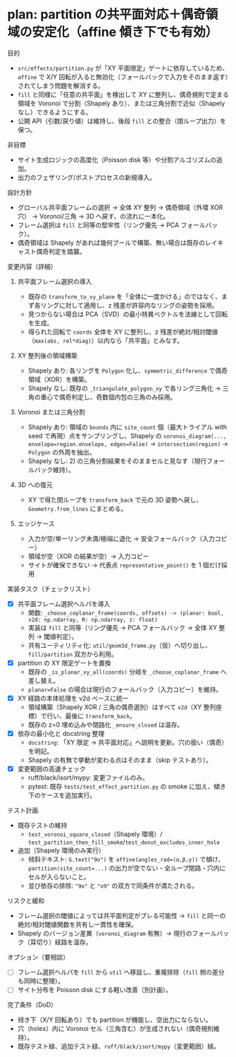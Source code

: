 # plan: partition の共平面対応＋偶奇領域の安定化（affine 傾き下でも有効）

目的
- `src/effects/partition.py` が「XY 平面限定」ゲートに依存しているため、`affine` で X/Y 回転が入ると無効化（フォールバックで入力をそのまま返す）されてしまう問題を解消する。
- `fill` と同様に「任意の共平面」を検出して XY に整列し、偶奇規則で定まる領域を Voronoi で分割（Shapely あり）、または三角分割で近似（Shapely なし）できるようにする。
- 公開 API（引数/戻り値）は維持し、後段 `fill` との整合（閉ループ出力）を保つ。

非目標
- サイト生成ロジックの高度化（Poisson disk 等）や分割アルゴリズムの追加。
- 出力のフェザリング/ポストプロセスの新規導入。

設計方針
- グローバル共平面フレームの選択 → 全体 XY 整列 → 偶奇領域（外環 XOR 穴） → Voronoi/三角 → 3D へ戻す、の流れに一本化。
- フレーム選択は `fill` と同等の堅牢性（リング優先 → PCA フォールバック）。
- 偶奇領域は Shapely があれば幾何ブールで構築、無い場合は既存のレイキャスト偶奇判定を踏襲。

変更内容（詳細）
1) 共平面フレーム選択の導入
   - 既存の `transform_to_xy_plane` を「全体に一度かける」のではなく、まず各リングに対して適用し、z 残差が許容内なリングの姿勢を採用。
   - 見つからない場合は PCA（SVD）の最小特異ベクトルを法線として回転を生成。
   - 得られた回転で `coords` 全体を XY に整列し、z 残差が絶対/相対閾値（`max(abs, rel*diag)`）以内なら「共平面」とみなす。

2) XY 整列後の領域構築
   - Shapely あり: 各リングを `Polygon` 化し、`symmetric_difference` で偶奇領域（XOR）を構築。
   - Shapely なし: 既存の `_triangulate_polygon_xy` で各リング三角化 → 三角の重心で偶奇判定し、奇数個内包の三角のみ採用。

3) Voronoi または三角分割
   - Shapely あり: 領域の `bounds` 内に `site_count` 個（最大トライアル with seed で再現）点をサンプリングし、Shapely の `voronoi_diagram(..., envelope=region.envelope, edges=False)` → `intersection(region)` → `Polygon` の外周を抽出。
   - Shapely なし: 2) の三角分割結果をそのままセルと見なす（現行フォールバック維持）。

4) 3D への復元
   - XY で得た閉ループを `transform_back` で元の 3D 姿勢へ戻し、`Geometry.from_lines` にまとめる。

5) エッジケース
   - 入力が空/単一リング未満/極端に退化 → 安全フォールバック（入力コピー）
   - 領域が空（XOR の結果が空）→ 入力コピー
   - サイトが確保できない → 代表点 `representative_point()` を 1 個だけ採用

実装タスク（チェックリスト）
- [x] 共平面フレーム選択ヘルパを導入
  - 関数: `_choose_coplanar_frame(coords, offsets) -> (planar: bool, v2d: np.ndarray, R: np.ndarray, z: float)`
  - 実装は `fill` と同等（リング優先 → PCA フォールバック → 全体 XY 整列 → 閾値判定）。
  - 共有ユーティリティ化: `util/geom3d_frame.py`（仮）へ切り出し、`fill/partition` 双方から利用。
- [x] partition の XY 限定ゲートを置換
  - 既存の `_is_planar_xy_all(coords)` 分岐を `_choose_coplanar_frame` へ差し替え。
  - `planar=False` の場合は現行のフォールバック（入力コピー）を維持。
- [x] XY 経路の本体処理を v2d ベースに統一
  - 領域構築（Shapely XOR / 三角の偶奇選別）はすべて `v2d`（XY 整列座標）で行い、最後に `transform_back`。
  - 既存の z=0 埋め込みや閉路化 `_ensure_closed` は温存。
- [x] 依存の最小化と docstring 整理
  - `docstring`: 「XY 限定 → 共平面対応」へ説明を更新。穴の扱い（偶奇）を明記。
  - Shapely の有無で挙動が変わる点はそのまま（skip テストあり）。
- [x] 変更範囲の高速チェック
  - ruff/black/isort/mypy: 変更ファイルのみ。
  - pytest: 既存 `tests/test_effect_partition.py` の smoke に加え、傾き下のケースを追加実行。

テスト計画
- 既存テストの維持
  - `test_voronoi_square_closed`（Shapely 環境）/ `test_partition_then_fill_smoke`/`test_donut_excludes_inner_hole`
- 追加（Shapely 環境のみ実行）
  - 倾斜テキスト: `G.text("9o")` を `affine(angles_rad=(α,β,γ))` で傾け、`partition(site_count=...)` の出力が空でない・全ループ閉路・穴内にセルが入らないこと。
  - 並び依存の排除: `"9o"` と `"o9"` の双方で同条件が満たされる。

リスクと緩和
- フレーム選択の閾値によっては共平面判定がブレる可能性 → `fill` と同一の絶対/相対閾値関数を共有し一貫性を確保。
- Shapely のバージョン差異（`voronoi_diagram` 有無）→ 現行のフォールバック（耳切り）経路を温存。

オプション（要相談）
- [ ] フレーム選択ヘルパを `fill` から `util` へ移設し、重複排除（`fill` 側の差分も同時に整理）。
- [ ] サイト分布を Poisson disk にする軽い改善（別計画）。

完了条件（DoD）
- 倾き下（X/Y 回転あり）でも partition が機能し、空出力にならない。
- 穴（holes）内に Voronoi セル（三角含む）が生成されない（偶奇規則維持）。
- 既存テスト緑、追加テスト緑、`ruff/black/isort/mypy`（変更範囲）緑。
